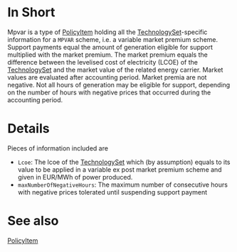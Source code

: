# In Short

Mpvar is a type of [PolicyItem](./PolicyItem.md) holding all the [TechnologySet](../Comms/TechnologySet.md)-specific information for a `MPVAR` scheme, i.e. a variable market premium scheme.
Support payments equal the amount of generation eligible for support multiplied with the market premium.
The market premium equals the difference between the levelised cost of electricity (LCOE) of the [TechnologySet](../Comms/TechnologySet.md) and the market value of the related energy carrier.
Market values are evaluated after accounting period.
Market premia are not negative.
Not all hours of generation may be eligible for support, depending on the number of hours with negative prices that occurred during the accounting period.

# Details

Pieces of information included are
* `Lcoe`: The lcoe of the [TechnologySet](../Comms/TechnologySet.md) which (by assumption) equals to its value to be applied in a variable ex post market premium scheme and given in EUR/MWh of power produced.
* `maxNumberOfNegativeHours`: The maximum number of consecutive hours with negative prices tolerated until suspending support payment

# See also

[PolicyItem](./PolicyItem.md)